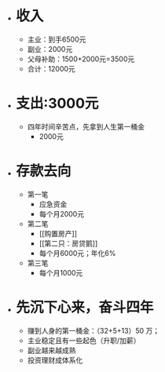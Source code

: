 - # 收入
	- 主业：到手6500元
	- 副业：2000元
	- 父母补助：1500+2000元=3500元
	- 合计：12000元
- # 支出:3000元
	- 四年时间辛苦点，先拿到人生第一桶金
		- 2000元
- # 存款去向
	- 第一笔 
		- 应急资金
		- 每个月2000元
	- 第二笔
		- [[购置房产]]
		- [[第二只：房贷鹅]]
		- 每个月6000元；年化6%
	- 第三笔
		- 每个月1000元
- # 先沉下心来，奋斗四年
	- 赚到人身的第一桶金：（32+5+13）50 万；
	- 主业稳定且有一些起色（升职/加薪）
	- 副业越来越成熟
	- 投资理财成体系化